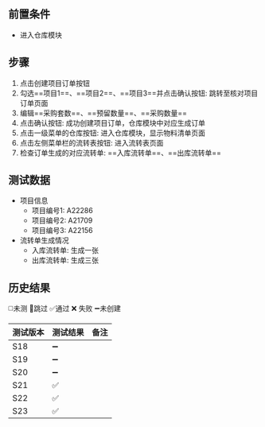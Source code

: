 
## 前置条件

- 进入仓库模块

## 步骤

1. 点击创建项目订单按钮
2. 勾选==项目1==、==项目2==、==项目3==并点击确认按钮: 跳转至核对项目订单页面
3. 编辑==采购套数==、==预留数量==、==采购数量== 
4. 点击确认按钮: 成功创建项目订单，仓库模块中对应生成订单
5. 点击一级菜单的仓库按钮: 进入仓库模块，显示物料清单页面
6. 点击左侧菜单栏的流转表按钮: 进入流转表页面
7. 检查订单生成的对应流转单: ==入库流转单==、==出库流转单== 

## 测试数据

- 项目信息
	- 项目编号1: A22286
	- 项目编号2: A21709
	- 项目编号3: A22156
- 流转单生成情况
	- 入库流转单: 生成一张
	- 出库流转单: 生成三张

## 历史结果
 ◻️未测    🚫跳过     ✅通过    ❌ 失败    ➖未创建
 
| 测试版本 | 测试结果 | 备注 |
| ---- | ---- | ---- |
| S18 | ➖ |  |
| S19 | ➖ |  |
| S20 | ➖ |  |
| S21 | ✅ |  |
| S22 | ✅ |  |
| S23 | ✅ |  |
